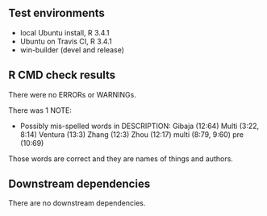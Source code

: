 ## Test environments
* local Ubuntu install, R 3.4.1
* Ubuntu on Travis CI, R 3.4.1
* win-builder (devel and release)

## R CMD check results
There were no ERRORs or WARNINGs.

There was 1 NOTE:

* Possibly mis-spelled words in DESCRIPTION:
  Gibaja (12:64)
  Multi (3:22, 8:14)
  Ventura (13:3)
  Zhang (12:3)
  Zhou (12:17)
  multi (8:79, 9:60)
  pre (10:69)
  
Those words are correct and they are names of things and authors.

## Downstream dependencies
There are no downstream dependencies.
